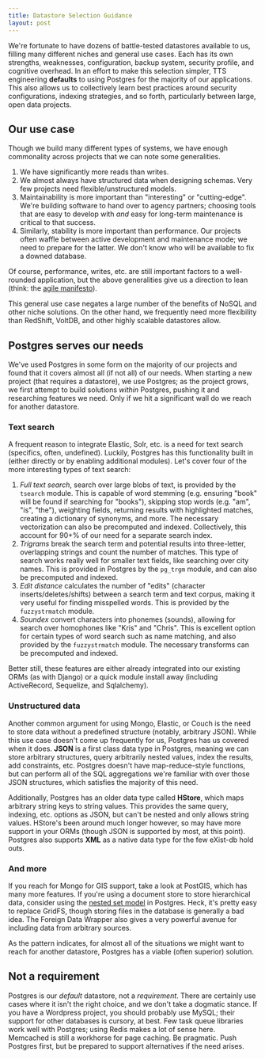 ```yaml
---
title: Datastore Selection Guidance
layout: post
---
```


We're fortunate to have dozens of battle-tested datastores available to us,
filling many different niches and general use cases. Each has its own
strengths, weaknesses, configuration, backup system, security profile, and
cognitive overhead. In an effort to make this selection simpler, TTS
engineering **defaults** to using Postgres for the majority of our
applications. This also allows us to collectively learn best practices around
security configurations, indexing strategies, and so forth, particularly
between large, open data projects.

## Our use case

Though we build many different types of systems, we have enough commonality
across projects that we can note some generalities.

1. We have significantly more reads than writes.
2. We almost always have structured data when designing schemas. Very few
   projects need flexible/unstructured models.
3. Maintainability is more important than "interesting" or "cutting-edge".
   We're building software to hand over to agency partners; choosing tools
   that are easy to develop with *and* easy for long-term maintenance is
   critical to that success.
4. Similarly, stability is more important than performance. Our projects often
   waffle between active development and maintenance mode; we need to prepare
   for the latter. We don't know who will be available to fix a downed
   database.

Of course, performance, writes, etc. are still important factors to a
well-rounded application, but the above generalities give us a direction to
lean (think: the [agile manifesto](http://agilemanifesto.org/)).

This general use case negates a large number of the benefits of NoSQL and
other niche solutions. On the other hand, we frequently need more flexibility
than RedShift, VoltDB, and other highly scalable datastores allow.

## Postgres serves our needs

We've used Postgres in some form on the majority of our projects and found
that it covers almost all (if not all) of our needs. When starting a new
project (that requires a datastore), we use Postgres; as the project grows, we
first attempt to build solutions *within* Postgres, pushing it and researching
features we need. Only if we hit a significant wall do we reach for another
datastore.

### Text search

A frequent reason to integrate Elastic, Solr, etc. is a need for text search
(specifics, often, undefined). Luckily, Postgres has this functionality built
in (either directly or by enabling additional modules). Let's cover four of
the more interesting types of text search:

1. *Full text search*, search over large blobs of text, is provided by the
   `tsearch` module. This is capable of word stemming (e.g. ensuring "book"
   will be found if searching for "books"), skipping stop words (e.g. "am",
   "is", "the"), weighting fields, returning results with highlighted matches,
   creating a dictionary of synonyms, and more. The necessary vectorization
   can also be precomputed and indexed. Collectively, this account for 90+% of
   our need for a separate search index.
2. *Trigrams* break the search term and potential results into three-letter,
   overlapping strings and count the number of matches. This type of search
   works really well for smaller text fields, like searching over city names.
   This is provided in Postgres by the `pg_trgm` module, and can also be
   precomputed and indexed.
3. *Edit distance* calculates the number of "edits" (character
   inserts/deletes/shifts) between a search term and text corpus, making it
   very useful for finding misspelled words. This is provided by the
   `fuzzystrmatch` module.
4. *Soundex* convert characters into phonemes (sounds), allowing for search
   over homophones like "Kris" and "Chris". This is excellent option for
   certain types of word search such as name matching, and also provided by
   the `fuzzystrmatch` module. The necessary transforms can be precomputed and
   indexed.

Better still, these features are either already integrated into our existing
ORMs (as with Django) or a quick module install away (including ActiveRecord,
Sequelize, and Sqlalchemy).

### Unstructured data

Another common argument for using Mongo, Elastic, or Couch is the need to
store data without a predefined structure (notably, arbitrary JSON). While
this use case doesn't come up frequently for us, Postgres has us covered when
it does.  **JSON** is a first class data type in Postgres, meaning we can
store arbitrary structures, query arbitrarily nested values, index the
results, add constraints, etc. Postgres doesn't have map-reduce-style
functions, but can perform all of the SQL aggregations we're familiar with
over those JSON structures, which satisfies the majority of this need.

Additionally, Postgres has an older data type called **HStore**, which maps
arbitrary string keys to string values. This provides the same query,
indexing, etc. options as JSON, but can't be nested and only allows string
values. HStore's been around much longer however, so may have more support in
your ORMs (though JSON is supported by most, at this point). Postgres also
supports **XML** as a native data type for the few eXist-db hold outs.

### And more

If you reach for Mongo for GIS support, take a look at PostGIS, which has many
more features. If you're using a document store to store hierarchical data,
consider using the [nested set
model](https://en.wikipedia.org/wiki/Nested_set_model) in Postgres. Heck, it's
pretty easy to replace GridFS, though storing files in the database is
generally a bad idea. The Foreign Data Wrapper also gives a very powerful
avenue for including data from arbitrary sources.

As the pattern indicates, for almost all of the situations we might want to
reach for another datastore, Postgres has a viable (often superior) solution.

## Not a requirement

Postgres is our *default* datastore, not a *requirement*. There are certainly
use cases where it isn't the right choice, and we don't take a dogmatic
stance. If you have a Wordpress project, you should probably use MySQL; their
support for other databases is cursory, at best. Few task queue libraries work
well with Postgres; using Redis makes a lot of sense here. Memcached is still
a workhorse for page caching. Be pragmatic. Push Postgres first, but be
prepared to support alternatives if the need arises.
